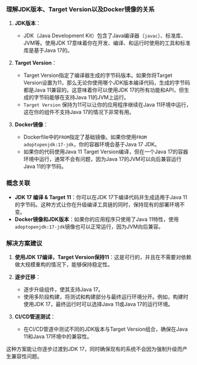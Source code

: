 ### 理解JDK版本、Target Version以及Docker镜像的关系

1. **JDK版本**：
   - JDK（Java Development Kit）包含了Java编译器（`javac`）、标准库、JVM等。使用JDK 17意味着你在开发、编译、和运行时使用的工具和标准库是基于Java 17的。

2. **Target Version**：
   - Target Version指定了编译器生成的字节码版本。如果你将Target Version设置为11，那么无论你使用哪个JDK版本编译代码，生成的字节码都是Java 11兼容的。这意味着你可以使用JDK 17的所有功能和API，但生成的字节码能够在支持Java 11的JVM上运行。
   - `Target Version` 保持为11可以让你的应用程序继续在Java 11环境中运行，这在你的组件不支持Java 17的情况下非常有用。

3. **Docker镜像**：
   - Dockerfile中的`FROM`指定了基础镜像。如果你使用`FROM adoptopenjdk:17-jdk`，你的容器环境会基于Java 17 JDK。
   - 如果你的代码使用Java 11 Target Version编译，但在一个Java 17的容器环境中运行，通常不会有问题，因为Java 17的JVM可以向后兼容运行Java 11的字节码。
  
### 概念关联
- **JDK 17 编译 & Target 11**：你可以在JDK 17下编译代码并生成适用于Java 11的字节码。这种方式让你在升级编译工具链的同时，保持现有的部署环境不变。
- **Docker镜像和JDK版本**：如果你的应用程序只使用了Java 11特性，使用`adoptopenjdk:17-jdk`镜像也可以正常运行，因为JVM向后兼容。

### 解决方案建议
1. **使用JDK 17编译，Target Version保持11**：这是可行的，并且在不需要对依赖做大规模重构的情况下，能够保持稳定性。
   
2. **逐步迁移**：
   - 逐步升级组件，使其支持Java 17。
   - 使用多阶段构建，将测试和构建部分与最终运行环境分开。例如，构建时使用JDK 17，最终运行时可以选择Java 11或Java 17的运行环境。

3. **CI/CD管道测试**：
   - 在CI/CD管道中测试不同的JDK版本与Target Version组合，确保在Java 11和Java 17环境中的兼容性。

这种方案能让你逐步过渡到JDK 17，同时确保现有的系统不会因为强制升级而产生兼容性问题。
